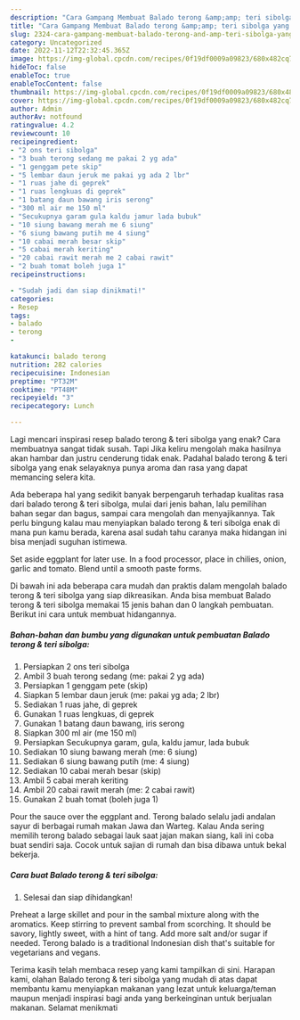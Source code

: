 ```yaml
---
description: "Cara Gampang Membuat Balado terong &amp;amp; teri sibolga yang Lezat Sekali"
title: "Cara Gampang Membuat Balado terong &amp;amp; teri sibolga yang Lezat Sekali"
slug: 2324-cara-gampang-membuat-balado-terong-and-amp-teri-sibolga-yang-lezat-sekali
category: Uncategorized
date: 2022-11-12T22:32:45.365Z
image: https://img-global.cpcdn.com/recipes/0f19df0009a09823/680x482cq70/balado-terong-teri-sibolga-foto-resep-utama.jpg
hideToc: false
enableToc: true
enableTocContent: false
thumbnail: https://img-global.cpcdn.com/recipes/0f19df0009a09823/680x482cq70/balado-terong-teri-sibolga-foto-resep-utama.jpg
cover: https://img-global.cpcdn.com/recipes/0f19df0009a09823/680x482cq70/balado-terong-teri-sibolga-foto-resep-utama.jpg
author: Admin
authorAv: notfound
ratingvalue: 4.2
reviewcount: 10
recipeingredient:
- "2 ons teri sibolga"
- "3 buah terong sedang me pakai 2 yg ada"
- "1 genggam pete skip"
- "5 lembar daun jeruk me pakai yg ada 2 lbr"
- "1 ruas jahe di geprek"
- "1 ruas lengkuas di geprek"
- "1 batang daun bawang iris serong"
- "300 ml air me 150 ml"
- "Secukupnya garam gula kaldu jamur lada bubuk"
- "10 siung bawang merah me 6 siung"
- "6 siung bawang putih me 4 siung"
- "10 cabai merah besar skip"
- "5 cabai merah keriting"
- "20 cabai rawit merah me 2 cabai rawit"
- "2 buah tomat boleh juga 1"
recipeinstructions:

- "Sudah jadi dan siap dinikmati!"
categories:
- Resep
tags:
- balado
- terong
- 

katakunci: balado terong  
nutrition: 282 calories
recipecuisine: Indonesian
preptime: "PT32M"
cooktime: "PT48M"
recipeyield: "3"
recipecategory: Lunch

---
```



Lagi mencari inspirasi resep balado terong &amp; teri sibolga yang enak? Cara membuatnya sangat tidak susah. Tapi Jika keliru mengolah maka hasilnya akan hambar dan justru cenderung tidak enak. Padahal balado terong &amp; teri sibolga yang enak selayaknya punya aroma dan rasa yang dapat memancing selera kita.


Ada beberapa hal yang sedikit banyak berpengaruh terhadap kualitas rasa dari balado terong &amp; teri sibolga, mulai dari jenis bahan, lalu pemilihan bahan segar dan bagus, sampai cara mengolah dan menyajikannya. Tak perlu bingung kalau mau menyiapkan balado terong &amp; teri sibolga enak di mana pun kamu berada, karena asal sudah tahu caranya maka hidangan ini bisa menjadi suguhan istimewa.

Set aside eggplant for later use. In a food processor, place in chilies, onion, garlic and tomato. Blend until a smooth paste forms.


Di bawah ini ada beberapa cara mudah dan praktis dalam mengolah balado terong &amp; teri sibolga yang siap dikreasikan. Anda bisa membuat Balado terong &amp; teri sibolga memakai 15 jenis bahan dan 0 langkah pembuatan. Berikut ini cara untuk membuat hidangannya.

<!--inarticleads1-->

##### Bahan-bahan dan bumbu yang digunakan untuk pembuatan Balado terong &amp; teri sibolga:

1. Persiapkan 2 ons teri sibolga
1. Ambil 3 buah terong sedang (me: pakai 2 yg ada)
1. Persiapkan 1 genggam pete (skip)
1. Siapkan 5 lembar daun jeruk (me: pakai yg ada; 2 lbr)
1. Sediakan 1 ruas jahe, di geprek
1. Gunakan 1 ruas lengkuas, di geprek
1. Gunakan 1 batang daun bawang, iris serong
1. Siapkan 300 ml air (me 150 ml)
1. Persiapkan Secukupnya garam, gula, kaldu jamur, lada bubuk
1. Sediakan 10 siung bawang merah (me: 6 siung)
1. Sediakan 6 siung bawang putih (me: 4 siung)
1. Sediakan 10 cabai merah besar (skip)
1. Ambil 5 cabai merah keriting
1. Ambil 20 cabai rawit merah (me: 2 cabai rawit)
1. Gunakan 2 buah tomat (boleh juga 1)


Pour the sauce over the eggplant and. Terong balado selalu jadi andalan sayur di berbagai rumah makan Jawa dan Warteg. Kalau Anda sering memilih terong balado sebagai lauk saat jajan makan siang, kali ini coba buat sendiri saja. Cocok untuk sajian di rumah dan bisa dibawa untuk bekal bekerja. 

<!--inarticleads2-->

##### Cara buat Balado terong &amp; teri sibolga:


1. Selesai dan siap dihidangkan!

Preheat a large skillet and pour in the sambal mixture along with the aromatics. Keep stirring to prevent sambal from scorching. It should be savory, lightly sweet, with a hint of tang. Add more salt and/or sugar if needed. Terong balado is a traditional Indonesian dish that&#39;s suitable for vegetarians and vegans. 

Terima kasih telah membaca resep yang kami tampilkan di sini. Harapan kami, olahan Balado terong &amp; teri sibolga yang mudah di atas dapat membantu kamu menyiapkan makanan yang lezat untuk keluarga/teman maupun menjadi inspirasi bagi anda yang berkeinginan untuk berjualan makanan. Selamat menikmati
